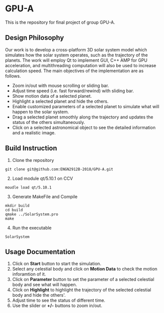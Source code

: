# GPU-A
This is the repository for final project of group GPU-A.

## Design Philosophy
Our work is to develop a cross-platform 3D solar system model which simulates how the solar system operates, such as the trajectory of the planets. The work will employ Qt to implement GUI, C++ AMP for GPU acceleration, and multithreading computation will also be used to increase calculation speed. The
main objectives of the implementation are as follows. 

* Zoom in/out with mouse scrolling or sliding bar.
* Adjust time speed (i.e. fast forward/rewind) with sliding bar.
* Show motion data of a selected planet.
* Highlight a selected planet and hide the others.
* Enable customized parameters of a selected planet to simulate what will happen to the solar system.
* Drag a selected planet smoothly along the trajectory and updates the status of the others simultaneously.
* Click on a selected astronomical object to see the detailed information and a realistic image.


## Build Instruction
1. Clone the repository
```
git clone git@github.com:ENGN2912B-2018/GPU-A.git
```
2. Load module qt/5.10.1 on CCV
```
moudle load qt/5.10.1
```
3. Generate MakeFile and Compile
```
mkdir build
cd build
qmake ../SolarSystem.pro
make
```
4. Run the executable
```
SolarSystem
```

## Usage Documentation
1. Click on **Start** button to start the simulation.
2. Select any celestial body and click on **Motion Data** to check the motion inforamtion of it.
3. Click on **Parameter** button to set the parameter of a selected celestial body and see what will happen.
4. Click on **Highlight** to highlight the trajectory of the selected celestial body and hide the others'.
5. Adjust time to see the status of different time.
6. Use the slider or **+/-** buttons to zoom in/out.
